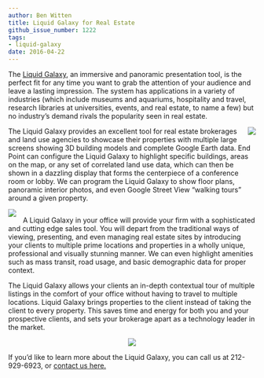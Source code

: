 ```yaml
---
author: Ben Witten
title: Liquid Galaxy for Real Estate
github_issue_number: 1222
tags:
- liquid-galaxy
date: 2016-04-22
---
```




The [Liquid Galaxy](https://liquidgalaxy.endpoint.com/), an immersive and panoramic presentation tool, is the perfect fit for any time you want to grab the attention of your audience and leave a lasting impression. The system has applications in a variety of industries (which include museums and aquariums, hospitality and travel, research libraries at universities, events, and real estate, to name a few) but no industry’s demand rivals the popularity seen in real estate. 

<div class="separator" style="clear: both; text-align: center;"><a href="/blog/2016/04/liquid-galaxy-for-real-estate/image-0-big.jpeg" imageanchor="1" style="clear: right; float: right; margin-bottom: 1em; margin-left: 1em;"><img border="0" src="/blog/2016/04/liquid-galaxy-for-real-estate/image-0.jpeg"/></a></div>

The Liquid Galaxy provides an excellent tool for real estate brokerages and land use agencies to showcase their properties with multiple large screens showing 3D building models and complete Google Earth data. End Point can configure the Liquid Galaxy to highlight specific buildings, areas on the map, or any set of correlated land use data, which can then be shown in a dazzling display that forms the centerpiece of a conference room or lobby. We can program the Liquid Galaxy to show floor plans, panoramic interior photos, and even Google Street View “walking tours” around a given property.

<div class="separator" style="clear: both; text-align: center;"><a href="/blog/2016/04/liquid-galaxy-for-real-estate/image-1-big.jpeg" imageanchor="1" style="clear: left; float: left; margin-bottom: 1em; margin-right: 1em;"><img border="0" src="/blog/2016/04/liquid-galaxy-for-real-estate/image-1.jpeg"/></a></div>

A Liquid Galaxy in your office will provide your firm with a sophisticated and cutting edge sales tool. You will depart from the traditional ways of viewing, presenting, and even managing real estate sites by introducing your clients to multiple prime locations and properties in a wholly unique, professional and visually stunning manner. We can even highlight amenities such as mass transit, road usage, and basic demographic data for proper context.

The Liquid Galaxy allows your clients an in-depth contextual tour of multiple listings in the comfort of your office without having to travel to multiple locations. Liquid Galaxy brings properties to the client instead of taking the client to every property. This saves time and energy for both you and your prospective clients, and sets your brokerage apart as a technology leader in the market.

<div class="separator" style="clear: both; text-align: center;"><a href="/blog/2016/04/liquid-galaxy-for-real-estate/image-2-big.jpeg" imageanchor="1" style="margin-left: 1em; margin-right: 1em;"><img border="0" src="/blog/2016/04/liquid-galaxy-for-real-estate/image-2.jpeg"/></a></div>

If you’d like to learn more about the Liquid Galaxy, you can call us at 212-929-6923, or [contact us here.](https://liquidgalaxy.endpoint.com/#contact)


